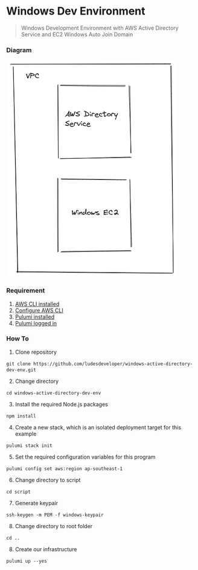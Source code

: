 # **Windows Dev Environment**
> Windows Development Environment with AWS Active Directory Service and EC2 Windows Auto Join Domain
### **Diagram**
![Diagram](pic/diagram.png)
### **Requirement**
1. [AWS CLI installed](https://docs.aws.amazon.com/cli/latest/userguide/getting-started-install.html)
2. [Configure AWS CLI](https://docs.aws.amazon.com/cli/latest/userguide/cli-configure-quickstart.html#cli-configure-quickstart-config)
3. [Pulumi installed](https://www.pulumi.com/docs/get-started/install/)
4. [Pulumi logged in](https://www.pulumi.com/docs/reference/cli/pulumi_login/)
### **How To**
1. Clone repository
```
git clone https://github.com/ludesdeveloper/windows-active-directory-dev-env.git
```
2. Change directory
```
cd windows-active-directory-dev-env
```
3. Install the required Node.js packages
```
npm install
```
4. Create a new stack, which is an isolated deployment target for this example
```
pulumi stack init
```
5. Set the required configuration variables for this program
```
pulumi config set aws:region ap-southeast-1
```
6. Change directory to script
```
cd script
```
7. Generate keypair
```
ssh-keygen -m PEM -f windows-keypair
```
8. Change directory to root folder
```
cd ..
```
8. Create our infrastructure
```
pulumi up --yes
```